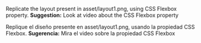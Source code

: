 Replicate the layout present in asset/layout1.png, using CSS Flexbox property.
**Suggestion:**
Look at video about the CSS Flexbox property

Replique el diseño presente en asset/layout1.png, usando la propiedad CSS Flexbox.
**Sugerencia:**
Mira el video sobre la propiedad CSS Flexbox